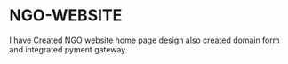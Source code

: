 # NGO-WEBSITE
I have Created NGO website home page design also created domain form and integrated pyment gateway.
